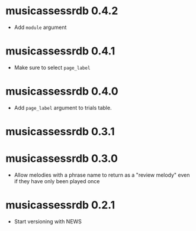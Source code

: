 # musicassessrdb 0.4.2

- Add `module` argument

# musicassessrdb 0.4.1

- Make sure to select `page_label`

# musicassessrdb 0.4.0

- Add `page_label` argument to trials table.

# musicassessrdb 0.3.1

# musicassessrdb 0.3.0

- Allow melodies with a phrase name to return as a "review melody" even if they have only been played once

# musicassessrdb 0.2.1

- Start versioning with NEWS

